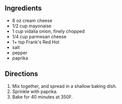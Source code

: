 ## Ingredients
- 8 oz cream cheese
- 1/2 cup mayonaise
- 1 cup vidalia onion, finely chopped
- 1/4 cup parmesan cheese
- 1+ tsp Frank's Red Hot
- salt
- pepper
- paprika

## Directions
1. Mix together, and spread in a shallow baking dish.
1. Sprinkle with paprika.
1. Bake for 40 minutes at 350F.

